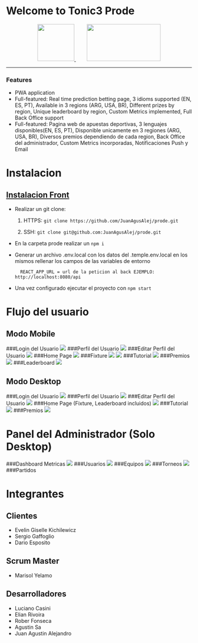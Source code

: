 # Welcome to Tonic3 Prode

<div align="center">
<a href="https://tonic3.com/" style="margin-right: 30px" target="_blank">
    <img src="https://info.tonic3.com/hubfs/tonic3-logotype-color.png" width="100" height="100">
</a>
<a align="center" href="http://https://www.plataforma5.la/" target="_blank">
    <img src="https://www.plataforma5.la/static/media/P5Desktop.d1842dd2bff00677295cd7d28a29e60c.svg" width="200" height="100">
</a>
</div>

------------
### Features

- PWA application
- Full-featured: Real time prediction betting page, 3 idioms supported (EN, ES, PT), Available in 3 regions (ARG, USA, BR), Different prizes by region, Unique leaderboard by region, Custom Metrics implemented, Full Back Office support
- Full-featured: Pagina web de apuestas deportivas, 3 lenguajes disponibles(EN, ES, PT), Disponible unicamente en 3 regiones (ARG, USA, BR), Diversos premios dependiendo de cada region, Back Office del administrador, Custom Metrics incorporadas, Notificaciones Push y Email

# Instalacion

## <a href="https://github.com/JuanAgusAlej/prode" target="_blank"> Instalacion Front </a>

- Realizar un git clone:
	1. HTTPS: `git clone https://github.com/JuanAgusAlej/prode.git`

	2. SSH: `git clone git@github.com:JuanAgusAlej/prode.git`

- En la carpeta prode realizar un `npm i`
- Generar un archivo .env.local con los datos del .temple.env.local en los mismos rellenar los campos de las variables de entorno
		
        REACT_APP_URL = url de la peticion al back EJEMPLO: http://localhost:8080/api

- Una vez configurado ejecutar el proyecto con `npm start`

# Flujo del usuario

## Modo Mobile
###Login del Usuario
![](https://snipboard.io/uCUDcr.jpg)
###Perfil del Usuario
![](https://snipboard.io/ZvwWIN.jpg)
###Editar Perfil del Usuario
![](https://snipboard.io/5bcDYx.jpg)
###Home Page
![](https://snipboard.io/0TEOly.jpg)
###Fixture
![](https://snipboard.io/F0HpDB.jpg)
![](https://snipboard.io/aBHVqr.jpg)
###Tutorial
![](https://snipboard.io/Ox8yXD.jpg)
###Premios
![](https://snipboard.io/g7DMwp.jpg)
###Leaderboard
![](https://snipboard.io/FuagbX.jpg)

## Modo Desktop

###Login del Usuario
![](https://snipboard.io/tICelu.jpg)
###Perfil del Usuario
![](https://snipboard.io/DcBRdH.jpg)
###Editar Perfil del Usuario
![](https://snipboard.io/7TWeAP.jpg)
###Home Page (Fixture, Leaderboard incluidos)
![](https://snipboard.io/Dp1fXd.jpg)
###Tutorial
![](https://snipboard.io/DmcTHY.jpg)
###Premios
![](https://snipboard.io/7bUuxQ.jpg)


# Panel del Administrador (Solo Desktop)

###Dashboard Metricas
![](https://snipboard.io/Fmy1aQ.jpg)
###Usuarios
![](https://snipboard.io/hpkXmz.jpg)
###Equipos
![](https://snipboard.io/Ns1Lue.jpg)
###Torneos
![](https://snipboard.io/Zc7F6B.jpg)
###Partidos



# Integrantes

## Clientes
- Evelin Giselle Kichilewicz
- Sergio Gaffoglio
- Dario Esposito

## Scrum Master
- Marisol Yelamo

## Desarrolladores
- Luciano Casini
- Elian Rivoira
- Rober Fonseca
- Agustin Sa 
- Juan Agustin Alejandro
